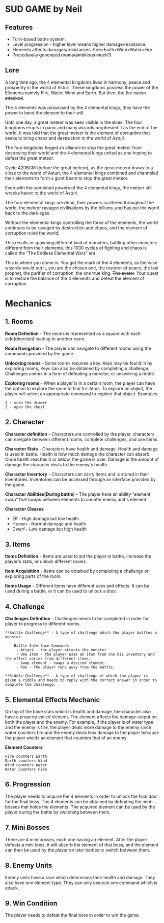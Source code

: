 
# SUD GAME by Neil
## Features
- Turn-based battle system.
- Level progression - higher level means higher damage/resistance.
- Elements affects damages/resistances. Fire>Earth>Wind>Water>Fire
- ~~Procedurally generated rooms(ambitious much?)~~

## Lore
A long time ago, the 4 elemental kingdoms lived in harmony, peace and prosperity in the world of Asturi. These kingdoms possess the power of the Elements namely Fire, Water, Wind and Earth. ~~But then, the fire nation attacked~~. 

The 4 elements was possessed by the 4 elemental kings, they have the power to bend the element to their will. 

Until one day, a great meteor was seen visible in the skies. The four kingdoms erupts in panic and many wizards  prophesied it as the end of the world. It was told that the great meteor is the element of corruption that seeks to bring chaos and destruction to the world of Asturi.

The four kingdoms forged an alliance to stop the great meteor from destroying their world and the 4 elemental kings united as one hoping to defeat the great meteor. 

Cycle 420BGM (before the great meteor), as the great meteor draws to a close to the world of Asturi, the 4 elemental kings combined and channeled their elements to form a giant beam to stop the great meteor.

 Even with the combined powers of the 4 elemental kings, the meteor still wrecks havoc to the world of Asturi. 

The four elemental kings are dead, their powers scattered throughout the world, the meteor ravaged civilisations by the billions, and has put the world back to the dark ages. 

Without the elemental kings controlling the force of the elements, the world continues to be ravaged by destruction and chaos, and the element of corruption ruled the world.

This results in spawning different kind of monsters, battling other monsters different from their elements. this 1000 cycles of fighting and chaos is called the "The Endless Elemental Wars" era.

This is where you come in. You got the mark of the 4 elements, as the wise wizards would put it, you are the chosen one, the restorer of peace, the last prophet, the purifier of corruption, the one true king. ~~The avatar~~. Your quest is to restore the balance of the 4 elements and defeat the element of corruption.


#  Mechanics
## 1. Rooms
**Room Definition** - The rooms is represented as a square with each side(direction) leading to another room.

**Room Navigation** - The player can navigate to different rooms using the commands provided by the game.

**Unlocking rooms** - Some rooms requires a key. Keys may be found in by exploring rooms, Keys can also be obtained by completing a challenge. Challenges comes in a form of defeating a monster, or answering a riddle.

**Exploring rooms** - When a player is in a certain room, the player can have the option to explore the room to find for items. To explore an object, the player will select an appropriate command to explore that object.
Examples:

	1 - scan the drawer
	2 - open the chest

## 2. Character
**Character definition** - Characters are controlled by the player, characters can navigate between different rooms, complete challenges, and use items.

**Character Stats** - Characters have health and damage. Health and damage is used in battle. Health is how much damage the character can absorb. Once health reaches 0 or below, the game is over. 
Damage is the amount of damage the character deals to the enemy's health.

**Character Inventory** - Characters can carry items and is stored in their inventories. Inventories can be accessed through an interface provided by the game.

**Character Abilities(During battle)** - The player have an ability "element swap" that swaps between elements to counter enemy unit's element. 

**Character Classes**
- Elf - High damage but low health
- Human - Normal damage and health
- Dwarf - Low damage but high health
## 3. Items

**Items Definition** - Items are used to aid the player in battle, increase the player's stats, or unlock different rooms.

**Item Acquisition** - Items can be obtained by completing a challenge or exploring parts of the room.

**Items Usage** - Different items have different uses and effects. It can be used during a battle, or it can be used to unlock a door. 

## 4. Challenge
**Challenges Definition** - Challenges needs to be completed in order for player to progress to different rooms.

	**Battle Challenge** - A type of challenge which the player battles a monster

		Battle Interface Commands
		 - Attack - the player attacks the monster
		 - Use Item - the player uses an item from one his inventory and the effect varies from different items.
		 - Swap element - swaps a desired element.
		 - Run - The player runs away from the battle.

	**Riddle Challenge** - A type of challenge of which the player is given a riddle and needs to reply with the correct answer in order to complete the challenge.

## 5. Elemental Effects Mechanic
On top of the base stats which is health and damage, the character also have a property called element. The element affects the damage output on both the player and the enemy. For example, if the player is of water type and the enemy is fire, the player deals more damage to the enemy since water counters fire and the enemy deals less damage to the player because the player wields an element that counters that of an enemy.

**Element Counters**

	Fire counters Earth
	Earth counters Wind
	Wind counters Water
	Water Counters Fire
	
## 6. Progression
The player needs to acquire the 4 elements in order to unlock the final door for the final boss.
The 4 elements can be obtained by defeating the mini-bosses that holds the elements.
The acquired element can be used by the player during the battle by switching between them.

## 7. Mini Bosses
There are 4 mini bosses, each one having an element. After the player defeats a mini boss, it will absorb the element of that boss, and the element can then be used by the player on later battles to switch between them.

## 8. Enemy Units
Enemy units have a race which determines their health and damage. They also have one element type. They can only execute one command which is attack.
## 9. Win Condition
The player needs to defeat the final boss in order to win the game.
